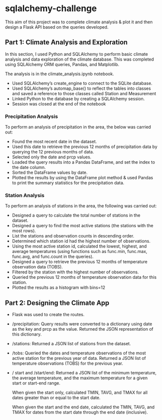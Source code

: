 # sqlalchemy-challenge

This aim of this project was to complete climate analysis & plot it and then design a Flask API based on the queries developed. 

## Part 1: Climate Analysis and Exploration
In this section, I used Python and SQLAlchemy to perform basic climate analysis and data exploration of the climate database. This was completed using SQLAlchemy ORM queries, Pandas, and Matplotlib.

The analysis is in the climate_analysis.ipynb notebook. 

* Used SQLAlchemy’s create_engine to connect to the SQLite database.
* Used SQLAlchemy’s automap_base() to reflect the tables into classes and saved a reference to those classes called Station and Measurement
* Linked Python to the database by creating a SQLAlchemy session.
* Session was closed at the end of the notebook


### Precipitation Analysis
To perform an analysis of precipitation in the area, the below was carried out:


* Found the most recent date in the dataset.
* Used this date to retrieve the previous 12 months of precipitation data by querying the 12 previous months of data.
* Selected only the date and prcp values.
* Loaded the query results into a Pandas DataFrame, and set the index to the date column.
* Sorted the DataFrame values by date.
* Plotted the results by using the DataFrame plot method & used Pandas to print the summary statistics for the precipitation data.


### Station Analysis
To perform an analysis of stations in the area, the following was carried out:

* Designed a query to calculate the total number of stations in the dataset.
* Designed a query to find the most active stations (the stations with the most rows).
* List the stations and observation counts in descending order.
* Determined which station id had the highest number of observations.
* Using the most active station id, calculated the lowest, highest, and average temperatures  (using functions such as func.min, func.max, func.avg, and func.count in the queries).
* Designed a query to retrieve the previous 12 months of temperature observation data (TOBS).
* Filtered by the station with the highest number of observations.
* Queried the previous 12 months of temperature observation data for this station.
* Plotted the results as a histogram with bins=12


## Part 2: Designing the Climate App

* Flask was used to create the routes. 
* /precipitation: 
    Query results were converted to a dictionary using date as the key and prcp as the value.
    Returned the JSON representation of this dictionary.

* /stations:
    Returned a JSON list of stations from the dataset.

* /tobs:
    Queried the dates and temperature observations of the most active station for the previous year of data.
    Returned a JSON list of temperature observations (TOBS) for the previous year.

* / start and /start/end:
    Returned a JSON list of the minimum temperature, the average temperature, and the maximum temperature for a given start or start-end range.
    
    When given the start only, calculated TMIN, TAVG, and TMAX for all dates greater than or equal to the start date.

    When given the start and the end date, calculated the TMIN, TAVG, and TMAX for dates from the start date through the end date (inclusive).